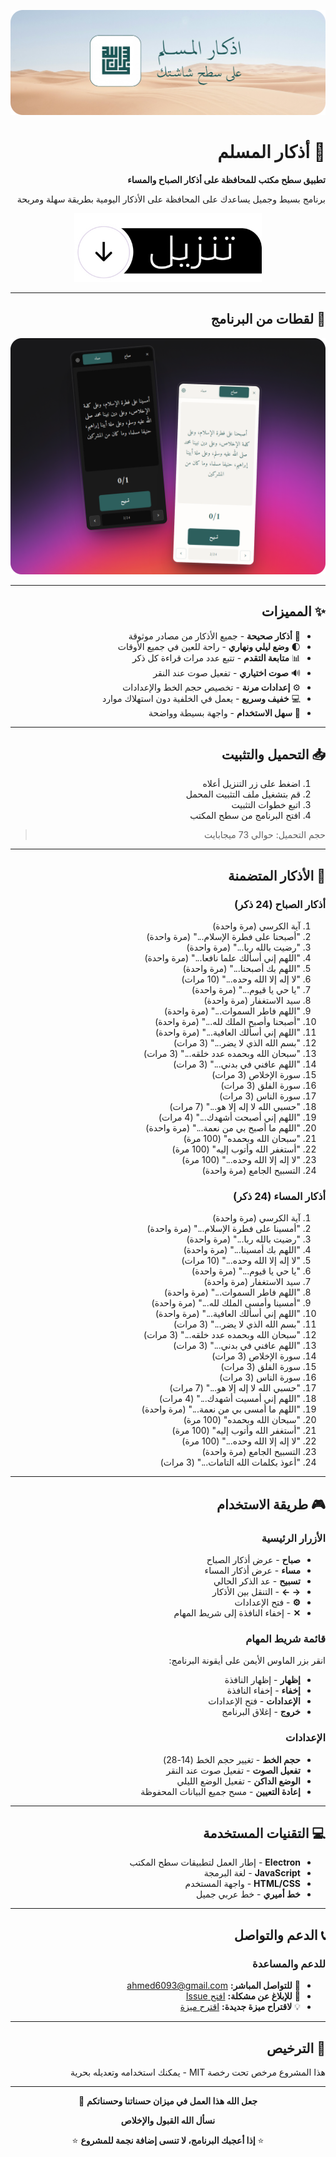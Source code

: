 <div dir="rtl" align="right">

![بانر أذكار المسلم](banner.png)

# 🌙 أذكار المسلم

**تطبيق سطح مكتب للمحافظة على أذكار الصباح والمساء**

برنامج بسيط وجميل يساعدك على المحافظة على الأذكار اليومية بطريقة سهلة ومريحة

<div align="center">

<a href="../../releases/latest">
  <img src="download-button.png" alt="تنزيل التطبيق" width="300">
</a>

</div>

---

## 📸 لقطات من البرنامج

![لقطات الشاشة](screenshots.png)

---

## ✨ المميزات

- 📿 **أذكار صحيحة** - جميع الأذكار من مصادر موثوقة
- 🌓 **وضع ليلي ونهاري** - راحة للعين في جميع الأوقات
- 📊 **متابعة التقدم** - تتبع عدد مرات قراءة كل ذكر
- 🔊 **صوت اختياري** - تفعيل صوت عند النقر
- ⚙️ **إعدادات مرنة** - تخصيص حجم الخط والإعدادات
- 💻 **خفيف وسريع** - يعمل في الخلفية دون استهلاك موارد
- 🎯 **سهل الاستخدام** - واجهة بسيطة وواضحة

---

## 📥 التحميل والتثبيت

1. اضغط على زر التنزيل أعلاه
2. قم بتشغيل ملف التثبيت المحمل
3. اتبع خطوات التثبيت
4. افتح البرنامج من سطح المكتب

> حجم التحميل: حوالي 73 ميجابايت

---

## 📖 الأذكار المتضمنة

### أذكار الصباح (24 ذكر)

1. آية الكرسي (مرة واحدة)
2. "أصبحنا على فطرة الإسلام..." (مرة واحدة)
3. "رضيت بالله ربا..." (مرة واحدة)
4. "اللهم إني أسألك علما نافعا..." (مرة واحدة)
5. "اللهم بك أصبحنا..." (مرة واحدة)
6. "لا إله إلا الله وحده..." (10 مرات)
7. "يا حي يا قيوم..." (مرة واحدة)
8. سيد الاستغفار (مرة واحدة)
9. "اللهم فاطر السموات..." (مرة واحدة)
10. "أصبحنا وأصبح الملك لله..." (مرة واحدة)
11. "اللهم إني أسألك العافية..." (مرة واحدة)
12. "بسم الله الذي لا يضر..." (3 مرات)
13. "سبحان الله وبحمده عدد خلقه..." (3 مرات)
14. "اللهم عافني في بدني..." (3 مرات)
15. سورة الإخلاص (3 مرات)
16. سورة الفلق (3 مرات)
17. سورة الناس (3 مرات)
18. "حسبي الله لا إله إلا هو..." (7 مرات)
19. "اللهم إني أصبحت أشهدك..." (4 مرات)
20. "اللهم ما أصبح بي من نعمة..." (مرة واحدة)
21. "سبحان الله وبحمده" (100 مرة)
22. "أستغفر الله وأتوب إليه" (100 مرة)
23. "لا إله إلا الله وحده..." (100 مرة)
24. التسبيح الجامع (مرة واحدة)

### أذكار المساء (24 ذكر)

1. آية الكرسي (مرة واحدة)
2. "أمسينا على فطرة الإسلام..." (مرة واحدة)
3. "رضيت بالله ربا..." (مرة واحدة)
4. "اللهم بك أمسينا..." (مرة واحدة)
5. "لا إله إلا الله وحده..." (10 مرات)
6. "يا حي يا قيوم..." (مرة واحدة)
7. سيد الاستغفار (مرة واحدة)
8. "اللهم فاطر السموات..." (مرة واحدة)
9. "أمسينا وأمسى الملك لله..." (مرة واحدة)
10. "اللهم إني أسألك العافية..." (مرة واحدة)
11. "بسم الله الذي لا يضر..." (3 مرات)
12. "سبحان الله وبحمده عدد خلقه..." (3 مرات)
13. "اللهم عافني في بدني..." (3 مرات)
14. سورة الإخلاص (3 مرات)
15. سورة الفلق (3 مرات)
16. سورة الناس (3 مرات)
17. "حسبي الله لا إله إلا هو..." (7 مرات)
18. "اللهم إني أمسيت أشهدك..." (4 مرات)
19. "اللهم ما أمسى بي من نعمة..." (مرة واحدة)
20. "سبحان الله وبحمده" (100 مرة)
21. "أستغفر الله وأتوب إليه" (100 مرة)
22. "لا إله إلا الله وحده..." (100 مرة)
23. التسبيح الجامع (مرة واحدة)
24. "أعوذ بكلمات الله التامات..." (3 مرات)

---

## 🎮 طريقة الاستخدام

### الأزرار الرئيسية

- **صباح** - عرض أذكار الصباح
- **مساء** - عرض أذكار المساء
- **تسبيح** - عد الذكر الحالي
- **→ ←** - التنقل بين الأذكار
- **⚙️** - فتح الإعدادات
- **✕** - إخفاء النافذة إلى شريط المهام

### قائمة شريط المهام

انقر بزر الماوس الأيمن على أيقونة البرنامج:
- **إظهار** - إظهار النافذة
- **إخفاء** - إخفاء النافذة
- **الإعدادات** - فتح الإعدادات
- **خروج** - إغلاق البرنامج

### الإعدادات

- **حجم الخط** - تغيير حجم الخط (14-28)
- **تفعيل الصوت** - تفعيل صوت عند النقر
- **الوضع الداكن** - تفعيل الوضع الليلي
- **إعادة التعيين** - مسح جميع البيانات المحفوظة

---

## 💻 التقنيات المستخدمة

- **Electron** - إطار العمل لتطبيقات سطح المكتب
- **JavaScript** - لغة البرمجة
- **HTML/CSS** - واجهة المستخدم
- **خط أميري** - خط عربي جميل

---

## 📞 الدعم والتواصل

### للدعم والمساعدة

- 📧 **للتواصل المباشر:** [ahmed6093@gmail.com](mailto:ahmed6093@gmail.com)
- 🐛 **للإبلاغ عن مشكلة:** [افتح Issue](../../issues/new)
- 💡 **لاقتراح ميزة جديدة:** [اقترح ميزة](../../issues/new)

---

## 📜 الترخيص

هذا المشروع مرخص تحت رخصة MIT - يمكنك استخدامه وتعديله بحرية

---

<div align="center">

**جعل الله هذا العمل في ميزان حسناتنا وحسناتكم** 🤲

**نسأل الله القبول والإخلاص**

⭐ **إذا أعجبك البرنامج، لا تنسى إضافة نجمة للمشروع** ⭐

</div>

</div>
